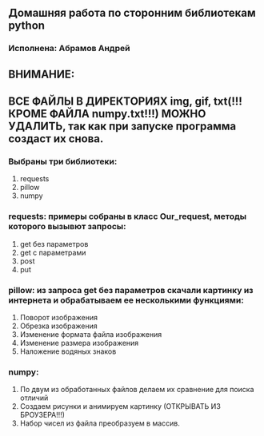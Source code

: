 ## Домашняя работа по сторонним библиотекам python
### Исполнена: Абрамов Андрей

## ВНИМАНИЕ: 
## ВСЕ ФАЙЛЫ В ДИРЕКТОРИЯХ img, gif, txt(!!!КРОМЕ ФАЙЛА numpy.txt!!!) МОЖНО УДАЛИТЬ, так как при запуске программа создаст их снова.

### Выбраны три библиотеки:
1. requests
2. pillow
3. numpy

### requests: примеры собраны в класс Our_request, методы которого вызывют запросы:
1. get без параметров
2. get с параметрами
3. post
4. put

### pillow: из запроса get без параметров скачали картинку из интернета и обрабатываем ее несколькими функциями:
1. Поворот изображения
2. Обрезка изображения
3. Изменение формата файла изображения
4. Изменение размера изображения
5. Наложение водяных знаков

### numpy: 
1. По двум из обработанных файлов делаем их сравнение для поиска отличий
2. Создаем рисунки и анимируем картинку (ОТКРЫВАТЬ ИЗ БРОУЗЕРА!!!)
3. Набор чисел из файла преобразуем в массив.

